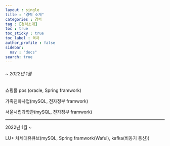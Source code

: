 ```yaml
---
layout : single
title : "경력 소개"
categories : 경력
tag : [경력소개]
toc : true
toc_sticky : true
toc_label : 목차
author_profile : false
sidebar:
  nav : "docs"
search: true
---
```

###### ~ 2022년 1월

쇼핑몰 pos (oracle, Spring framwork)

가족친화사업(mySQL, 전자정부 framwork)

서울시립과학관(mySQL, 전자정부 framwork)

---

2022년 1월 ~

LU+ 차세대유큐브(mySQL, Spring framwork(Waful), kafka(비동기 통신))
